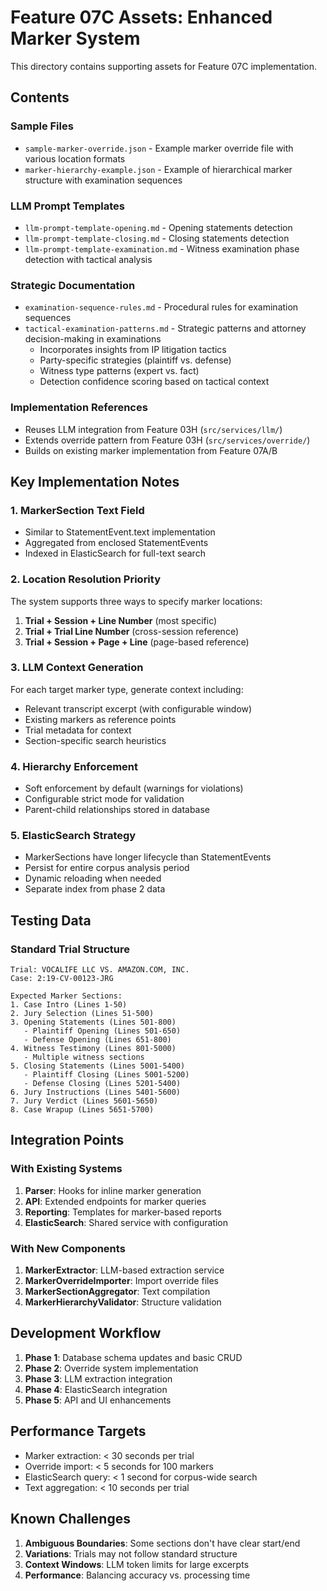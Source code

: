 # Feature 07C Assets: Enhanced Marker System

This directory contains supporting assets for Feature 07C implementation.

## Contents

### Sample Files
- `sample-marker-override.json` - Example marker override file with various location formats
- `marker-hierarchy-example.json` - Example of hierarchical marker structure with examination sequences

### LLM Prompt Templates
- `llm-prompt-template-opening.md` - Opening statements detection
- `llm-prompt-template-closing.md` - Closing statements detection  
- `llm-prompt-template-examination.md` - Witness examination phase detection with tactical analysis

### Strategic Documentation
- `examination-sequence-rules.md` - Procedural rules for examination sequences
- `tactical-examination-patterns.md` - Strategic patterns and attorney decision-making in examinations
  - Incorporates insights from IP litigation tactics
  - Party-specific strategies (plaintiff vs. defense)
  - Witness type patterns (expert vs. fact)
  - Detection confidence scoring based on tactical context

### Implementation References
- Reuses LLM integration from Feature 03H (`src/services/llm/`)
- Extends override pattern from Feature 03H (`src/services/override/`)
- Builds on existing marker implementation from Feature 07A/B

## Key Implementation Notes

### 1. MarkerSection Text Field
- Similar to StatementEvent.text implementation
- Aggregated from enclosed StatementEvents
- Indexed in ElasticSearch for full-text search

### 2. Location Resolution Priority
The system supports three ways to specify marker locations:
1. **Trial + Session + Line Number** (most specific)
2. **Trial + Trial Line Number** (cross-session reference)
3. **Trial + Session + Page + Line** (page-based reference)

### 3. LLM Context Generation
For each target marker type, generate context including:
- Relevant transcript excerpt (with configurable window)
- Existing markers as reference points
- Trial metadata for context
- Section-specific search heuristics

### 4. Hierarchy Enforcement
- Soft enforcement by default (warnings for violations)
- Configurable strict mode for validation
- Parent-child relationships stored in database

### 5. ElasticSearch Strategy
- MarkerSections have longer lifecycle than StatementEvents
- Persist for entire corpus analysis period
- Dynamic reloading when needed
- Separate index from phase 2 data

## Testing Data

### Standard Trial Structure
```
Trial: VOCALIFE LLC VS. AMAZON.COM, INC.
Case: 2:19-CV-00123-JRG

Expected Marker Sections:
1. Case Intro (Lines 1-50)
2. Jury Selection (Lines 51-500)
3. Opening Statements (Lines 501-800)
   - Plaintiff Opening (Lines 501-650)
   - Defense Opening (Lines 651-800)
4. Witness Testimony (Lines 801-5000)
   - Multiple witness sections
5. Closing Statements (Lines 5001-5400)
   - Plaintiff Closing (Lines 5001-5200)
   - Defense Closing (Lines 5201-5400)
6. Jury Instructions (Lines 5401-5600)
7. Jury Verdict (Lines 5601-5650)
8. Case Wrapup (Lines 5651-5700)
```

## Integration Points

### With Existing Systems
1. **Parser**: Hooks for inline marker generation
2. **API**: Extended endpoints for marker queries
3. **Reporting**: Templates for marker-based reports
4. **ElasticSearch**: Shared service with configuration

### With New Components
1. **MarkerExtractor**: LLM-based extraction service
2. **MarkerOverrideImporter**: Import override files
3. **MarkerSectionAggregator**: Text compilation
4. **MarkerHierarchyValidator**: Structure validation

## Development Workflow

1. **Phase 1**: Database schema updates and basic CRUD
2. **Phase 2**: Override system implementation
3. **Phase 3**: LLM extraction integration
4. **Phase 4**: ElasticSearch integration
5. **Phase 5**: API and UI enhancements

## Performance Targets

- Marker extraction: < 30 seconds per trial
- Override import: < 5 seconds for 100 markers
- ElasticSearch query: < 1 second for corpus-wide search
- Text aggregation: < 10 seconds per trial

## Known Challenges

1. **Ambiguous Boundaries**: Some sections don't have clear start/end
2. **Variations**: Trials may not follow standard structure
3. **Context Windows**: LLM token limits for large excerpts
4. **Performance**: Balancing accuracy vs. processing time